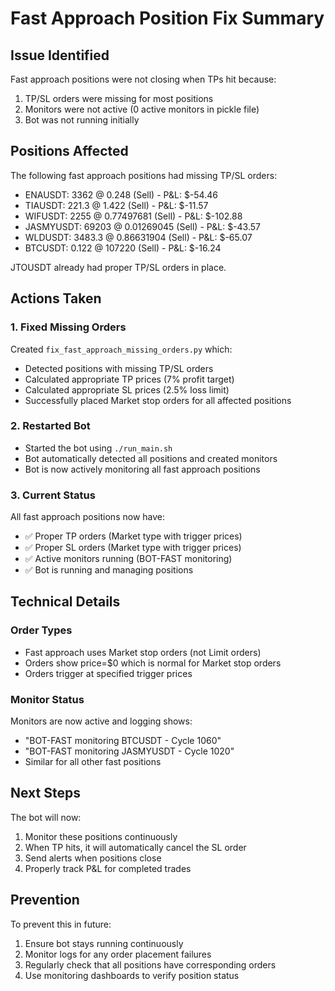 # Fast Approach Position Fix Summary

## Issue Identified
Fast approach positions were not closing when TPs hit because:
1. TP/SL orders were missing for most positions
2. Monitors were not active (0 active monitors in pickle file)
3. Bot was not running initially

## Positions Affected
The following fast approach positions had missing TP/SL orders:
- ENAUSDT: 3362 @ 0.248 (Sell) - P&L: $-54.46
- TIAUSDT: 221.3 @ 1.422 (Sell) - P&L: $-11.57  
- WIFUSDT: 2255 @ 0.77497681 (Sell) - P&L: $-102.88
- JASMYUSDT: 69203 @ 0.01269045 (Sell) - P&L: $-43.57
- WLDUSDT: 3483.3 @ 0.86631904 (Sell) - P&L: $-65.07
- BTCUSDT: 0.122 @ 107220 (Sell) - P&L: $-16.24

JTOUSDT already had proper TP/SL orders in place.

## Actions Taken

### 1. Fixed Missing Orders
Created `fix_fast_approach_missing_orders.py` which:
- Detected positions with missing TP/SL orders
- Calculated appropriate TP prices (7% profit target)
- Calculated appropriate SL prices (2.5% loss limit)
- Successfully placed Market stop orders for all affected positions

### 2. Restarted Bot
- Started the bot using `./run_main.sh`
- Bot automatically detected all positions and created monitors
- Bot is now actively monitoring all fast approach positions

### 3. Current Status
All fast approach positions now have:
- ✅ Proper TP orders (Market type with trigger prices)
- ✅ Proper SL orders (Market type with trigger prices)  
- ✅ Active monitors running (BOT-FAST monitoring)
- ✅ Bot is running and managing positions

## Technical Details

### Order Types
- Fast approach uses Market stop orders (not Limit orders)
- Orders show price=$0 which is normal for Market stop orders
- Orders trigger at specified trigger prices

### Monitor Status
Monitors are now active and logging shows:
- "BOT-FAST monitoring BTCUSDT - Cycle 1060"
- "BOT-FAST monitoring JASMYUSDT - Cycle 1020"
- Similar for all other fast positions

## Next Steps
The bot will now:
1. Monitor these positions continuously
2. When TP hits, it will automatically cancel the SL order
3. Send alerts when positions close
4. Properly track P&L for completed trades

## Prevention
To prevent this in future:
1. Ensure bot stays running continuously
2. Monitor logs for any order placement failures
3. Regularly check that all positions have corresponding orders
4. Use monitoring dashboards to verify position status